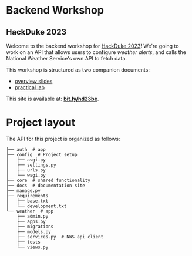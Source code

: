 # Backend Workshop
## HackDuke 2023

Welcome to the backend workshop for [HackDuke 2023](https://2023.hackduke.org/)!
We're going to work on an API that allows users to configure _weather alerts_,
and calls the National Weather Service's own API to fetch data.

This workshop is structured as two companion documents:

- [overview slides](slides/index.html)
- [practical lab](lab/00_prerequisites/)

This site is available at: [**bit.ly/hd23be**](https://bit.ly/hd23be).

# Project layout

The API for this project is organized as follows:

```
├── auth  # app
├── config  # Project setup
│   ├── asgi.py
│   ├── settings.py
│   ├── urls.py
│   └── wsgi.py
├── core  # shared functionality
├── docs  # documentation site
├── manage.py
├── requirements
│   ├── base.txt
│   └── development.txt
└── weather  # app
    ├── admin.py
    ├── apps.py
    ├── migrations
    ├── models.py
    ├── services.py  # NWS api client
    ├── tests
    └── views.py
```
